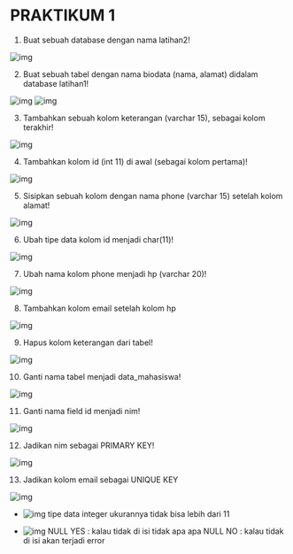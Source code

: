 # PRAKTIKUM 1

1. Buat sebuah database dengan nama latihan2!

![img](folder/1.png)

2. Buat sebuah tabel dengan nama biodata (nama, alamat) didalam
database latihan1!

![img](folder/2.png)
![img](folder/3.png)

3. Tambahkan sebuah kolom keterangan (varchar 15), sebagai kolom
terakhir!

![img](folder/4.png)

4. Tambahkan kolom id (int 11) di awal (sebagai kolom pertama)!

![img](folder/5.png)

5. Sisipkan sebuah kolom dengan nama phone (varchar 15) setelah
kolom alamat!

![img](folder/6.png)

6. Ubah tipe data kolom id menjadi char(11)!

![img](folder/7.png)

7. Ubah nama kolom phone menjadi hp (varchar 20)!

![img](folder/8.png)

8. Tambahkan kolom email setelah kolom hp

![img](folder/9.png)

9. Hapus kolom keterangan dari tabel!

![img](folder/10.png)

10. Ganti nama tabel menjadi data_mahasiswa!

![img](folder/11.png)

11. Ganti nama field id menjadi nim!

![img](folder/12.png)

12. Jadikan nim sebagai PRIMARY KEY!

![img](folder/13.png)

13. Jadikan kolom email sebagai UNIQUE KEY

![img](folder/14.png)


* ![img](folder/15.png)
tipe data integer ukurannya tidak bisa lebih dari 11

* ![img](folder/16.png)
NULL YES : kalau tidak di isi tidak apa apa
NULL NO  : kalau tidak di isi akan terjadi error

